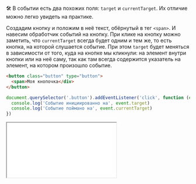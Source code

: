 🛠 В событии есть два похожих поля: `target` и `currentTarget`. Их отличие можно легко увидеть на практике.

Создадим кнопку и положим в неё текст, обёрнутый в тег `<span>`. И навесим обработчик событий на кнопку. При клике на кнопку можно заметить, что `currentTarget` всегда будет одним и тем же, то есть кнопка, на которой слушается событие. При этом `target` будет меняться в зависимости от того, куда на кнопке мы кликнули: на элемент внутри кнопки или на неё саму, так как там всегда содержится указатель на элемент, на котором произошло событие.

```html
<button class="button" type="button">
  <span>Моя кнопочка</div>
</button>
```

```js
document.querySelector('.button').addEventListener('click', function (event) {
  console.log('Событие инициированно на', event.target)
  console.log('Событие поймано на', event.currentTarget)
})
```

<iframe title="Разница между target и currentTarget" src="../demos/target-vs-currenttarget/" height="150"></iframe>
